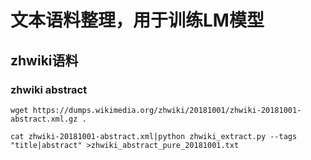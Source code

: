 # 文本语料整理，用于训练LM模型

## zhwiki语料

### zhwiki abstract
```
wget https://dumps.wikimedia.org/zhwiki/20181001/zhwiki-20181001-abstract.xml.gz .

cat zhwiki-20181001-abstract.xml|python zhwiki_extract.py --tags "title|abstract" >zhwiki_abstract_pure_20181001.txt
```

